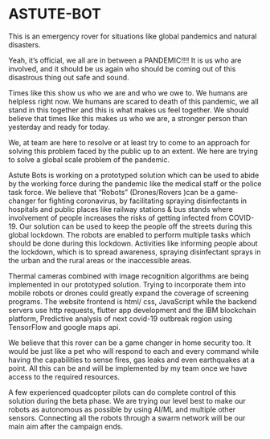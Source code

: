 # ASTUTE-BOT
This is an emergency rover for situations like global pandemics and natural disasters.

Yeah, it’s official, we all are in between a PANDEMIC!!!! It is us who are involved, and it should be us again who should be coming out of this disastrous thing out safe and sound.

Times like this show us who we are and who we owe to. We humans are helpless right now. We humans are scared to death of this pandemic, we all stand in this together and this is what makes us feel together. We should believe that times like this makes us who we are, a stronger person than yesterday and ready for  today.

We, at team <ASTUTE BOTS> are here to resolve or at least try to come to an approach for solving this problem faced by the public up to an extent. We here are trying to solve a global scale problem of the pandemic.
  
Astute Bots is working on a prototyped solution which can be used to abide by the working force during the pandemic like the medical staff or the police task force. We believe that “Robots” (Drones/Rovers )can be a game-changer for fighting coronavirus, by facilitating spraying disinfectants in hospitals and public places like railway stations & bus stands where involvement of people increases the risks of getting infected from COVID-19. Our solution can be used to keep the people off the streets during this global lockdown. The robots are enabled to perform multiple tasks which should be done during this lockdown. Activities like informing people about the lockdown, which is to spread awareness, spraying disinfectant sprays in the urban and the rural areas or the inaccessible areas.

Thermal cameras combined with image recognition algorithms are being implemented in our prototyped solution. Trying to incorporate them into mobile robots or drones could greatly expand the coverage of screening programs. The website frontend is html/ css, JavaScript while the  backend servers use http requests, flutter app development and the IBM blockchain platform, Predictive analysis of next covid-19 outbreak region using TensorFlow and google maps api.

We believe that this rover can be a game changer in home security too. It would be just like a pet who will respond to each and every command while having the capabilities to sense fires, gas leaks and even earthquakes at a point. All this can be and will be implemented by my team once we have access to the required resources.

A few experienced quadcopter pilots can do complete control of this solution during the beta phase. We are trying our level best to make our robots as autonomous as possible by using AI/ML and multiple other sensors. Connecting all the robots through a swarm network will be our main aim after the campaign ends. 

